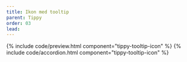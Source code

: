 ```yaml
---
title: Ikon med tooltip
parent: Tippy
order: 03
lead: 
---
```

{% include code/preview.html component="tippy-tooltip-icon" %}
{% include code/accordion.html component="tippy-tooltip-icon" %}
